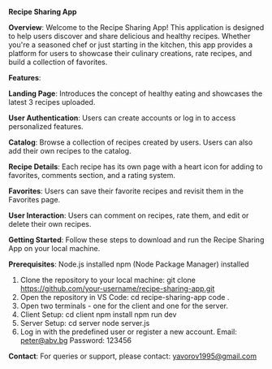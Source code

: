 **Recipe Sharing App**

**Overview**:
  Welcome to the Recipe Sharing App! This application is designed to help users discover and share delicious and healthy recipes. Whether you're a seasoned chef or just starting in the kitchen, this app provides a platform for users to showcase their culinary creations, rate recipes, and build a collection of favorites.

**Features**:

  **Landing Page**: Introduces the concept of healthy eating and showcases the latest 3 recipes uploaded.
  
  **User Authentication**: Users can create accounts or log in to access personalized features.
  
  **Catalog**: Browse a collection of recipes created by users. Users can also add their own recipes to the catalog.
  
  **Recipe Details**: Each recipe has its own page with a heart icon for adding to favorites, comments section, and a rating system.
  
  **Favorites**: Users can save their favorite recipes and revisit them in the Favorites page.
  
  **User Interaction**: Users can comment on recipes, rate them, and edit or delete their own recipes.

**Getting Started**:
  Follow these steps to download and run the Recipe Sharing App on your local machine.
  
**Prerequisites**:
  Node.js installed
  npm (Node Package Manager) installed

  1. Clone the repository to your local machine:
      git clone https://github.com/your-username/recipe-sharing-app.git
  2. Open the repository in VS Code:
      cd recipe-sharing-app
      code .
  3. Open two terminals - one for the client and one for the server.
  4. Client Setup:
      cd client
      npm install
      npm run dev
  5. Server Setup:
      cd server
      node server.js
  6. Log in with the predefined user or register a new account.
      Email: peter@abv.bg
      Password: 123456

**Contact**:
  For queries or support, please contact: yavorov1995@gmail.com
